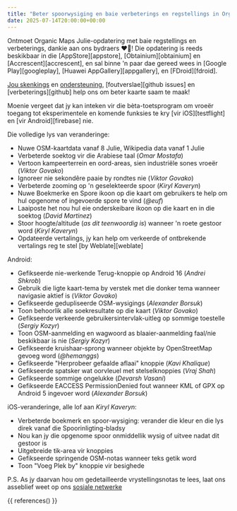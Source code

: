 ```yaml
---
title: "Beter spoorwysiging en baie verbeterings en regstellings in Organic Maps Julie 2025 opdatering"
date: 2025-07-14T20:00:00+00:00
---
```


Ontmoet Organic Maps Julie-opdatering met baie regstellings en verbeterings, dankie aan ons bydraers ❤️💪! Die opdatering is reeds beskikbaar in die [AppStore][appstore], [Obtainium][obtainium] en [Accrescent][accrescent], en sal binne 'n paar dae gereed wees in [Google Play][googleplay], [Huawei AppGallery][appgallery], en [FDroid][fdroid].

[Jou skenkings](@/donate/index.md) en [ondersteuning](@/contribute/index.md), [foutverslae][github issues] en [verbeterings][github] help ons om beter kaarte saam te maak!

Moenie vergeet dat jy kan inteken vir die bèta-toetsprogram om vroeër toegang tot eksperimentele en komende funksies te kry [vir iOS][testflight] en [vir Android][firebase] nie.

Die volledige lys van veranderinge:
- Nuwe OSM-kaartdata vanaf 8 Julie, Wikipedia data vanaf 1 Julie
- Verbeterde soektog vir die Arabiese taal (_Omar Mostafa_)
- Vertoon kampeerterrein en oord-areas, sien industriële sones vroeër (_Viktor Govako_)
- Ignoreer nie sekondêre paaie by rondtes nie (_Viktor Govako_)
- Verbeterde zooming op 'n geselekteerde spoor (_Kiryl Kaveryn_)
- Nuwe Boekmerke en Spore ikoon op die kaart om gebruikers te help om hul opgenome of ingevoerde spore te vind (_@euf_)
- Laaiposte het nou hul eie onderskeibare ikoon op die kaart en in die soektog (_David Martinez_)
- Stoor hoogte/altitude (_as dit teenwoordig is_) wanneer 'n roete gestoor word (_Kiryl Kaveryn_)
- Opdateerde vertalings, jy kan help om verkeerde of ontbrekende vertalings reg te stel [by Weblate][weblate]

Android:
- Gefikseerde nie-werkende Terug-knoppie op Android 16 (_Andrei Shkrob_)
- Gebruik die ligte kaart-tema by verstek met die donker tema wanneer navigasie aktief is (_Viktor Govako_)
- Gefikseerde gedupliseerde OSM-wysigings (_Alexander Borsuk_)
- Toon behoorlik alle soekresultate op die kaart (_Viktor Govako_)
- Gefikseerde verkeerde gebruikersintervlak-uitleg op sommige toestelle (_Sergiy Kozyr_)
- Toon OSM-aanmelding en wagwoord as blaaier-aanmelding faal/nie beskikbaar is nie (_Sergiy Kozyr_)
- Gefikseerde kruishaar-sprong wanneer objekte by OpenStreetMap gevoeg word (_@hemanggs_)
- Gefikseerde "Herprobeer gefaalde aflaai" knoppie (_Kavi Khalique_)
- Gefikseerde spatsker wat oorvleuel met stelselknoppies (_Vraj Shah_)
- Gefikseerde sommige ongelukke (_Devarsh Vasani_)
- Gefikseerde EACCESS PermissionDenied fout wanneer KML of GPX op Android 5 ingevoer word (_Alexander Borsuk_)

iOS-veranderinge, alle lof aan _Kiryl Kaveryn_:
- Verbeterde boekmerk en spoor-wysiging: verander die kleur en die lys direk vanaf die Spoorinligting-bladsy
- Nou kan jy die opgenome spoor onmiddellik wysig of uitvee nadat dit gestoor is
- Uitgebreide tik-area vir knoppies
- Gefikseerde springende OSM-notas wanneer teks getik word
- Toon "Voeg Plek by" knoppie vir besighede

P.S. As jy daarvan hou om gedetailleerde vrystellingsnotas te lees, laat ons asseblief weet op ons [sosiale netwerke](/#community)

{{ references() }}
